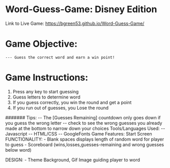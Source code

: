 # Word-Guess-Game: Disney Edition
Link to Live Game: https://bgreen53.github.io/Word-Guess-Game/
# Game Objective:
    --- Guess the correct word and earn a win point! 
# Game Instructions:
 1. Press any key to start guessing
 2. Guess letters to determine word 
 3. If you guess correctly, you win the round and get a point
 4. If you run out of guesses, you Lose the round
 
 ####### Tips: 
   -- The [Guesses Remaining] countdown only goes down if you guess the wrong letter
   -- check to see the wrong guesses you already made at the bottom to narrow down your choices
Tools/Languages Used:
    -- Javascript 
    -- HTML/CSS 
    -- GoogleFonts
Game Features:
Start Screen
  FUNCTIONALITY:
    - Blank spaces displays length of random word for player to guess
    - Scoreboard (wins,losses,guesses-remaining and wrong guesses below word) 
    
  DESIGN: 
    - Theme Background, Gif Image guiding player to word 

